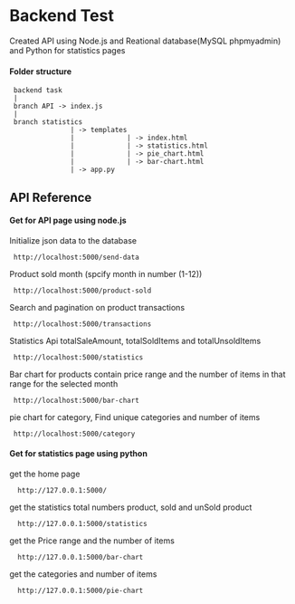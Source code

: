 
# Backend Test

Created API using Node.js and Reational database(MySQL phpmyadmin) and Python for statistics pages

#### Folder structure
 
```http
 backend task
 |
 branch API -> index.js
 |
 branch statistics 
               | -> templates
               |             | -> index.html
               |             | -> statistics.html
               |             | -> pie_chart.html
               |             | -> bar-chart.html
               | -> app.py
```



## API Reference

#### Get for API page using node.js

Initialize json data to the database

```http
 http://localhost:5000/send-data
```

Product sold month (spcify month in number (1-12))

```http
 http://localhost:5000/product-sold
```

Search and pagination on product transactions

```http
 http://localhost:5000/transactions
```

Statistics Api totalSaleAmount, totalSoldItems and totalUnsoldItems

```http
 http://localhost:5000/statistics
```

Bar chart for products contain price range and the number of items in that range for the selected month
```http
 http://localhost:5000/bar-chart
```

pie chart for category, Find unique categories and number of items
```http
 http://localhost:5000/category
```


#### Get for statistics page using python

get the home page

```http
  http://127.0.0.1:5000/
```

get the statistics total numbers product, sold and unSold product

```http
  http://127.0.0.1:5000/statistics
```

get the Price range and the number of items

```http
  http://127.0.0.1:5000/bar-chart
```

get the categories and number of items

```http
  http://127.0.0.1:5000/pie-chart
```

